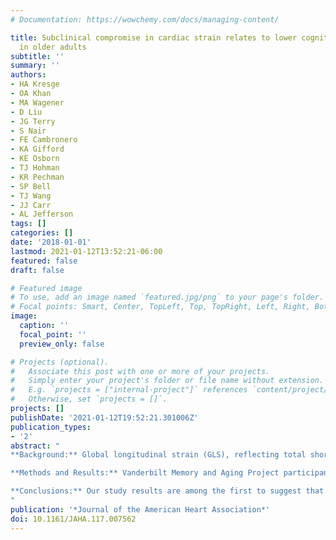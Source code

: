 ```yaml
---
# Documentation: https://wowchemy.com/docs/managing-content/

title: Subclinical compromise in cardiac strain relates to lower cognitive performances
  in older adults
subtitle: ''
summary: ''
authors:
- HA Kresge
- OA Khan
- MA Wagener
- D Liu
- JG Terry
- S Nair
- FE Cambronero
- KA Gifford
- KE Osborn
- TJ Hohman
- KR Pechman
- SP Bell
- TJ Wang
- JJ Carr
- AL Jefferson
tags: []
categories: []
date: '2018-01-01'
lastmod: 2021-01-12T13:52:21-06:00
featured: false
draft: false

# Featured image
# To use, add an image named `featured.jpg/png` to your page's folder.
# Focal points: Smart, Center, TopLeft, Top, TopRight, Left, Right, BottomLeft, Bottom, BottomRight.
image:
  caption: ''
  focal_point: ''
  preview_only: false

# Projects (optional).
#   Associate this post with one or more of your projects.
#   Simply enter your project's folder or file name without extension.
#   E.g. `projects = ["internal-project"]` references `content/project/deep-learning/index.md`.
#   Otherwise, set `projects = []`.
projects: []
publishDate: '2021-01-12T19:52:21.301006Z'
publication_types:
- '2'
abstract: "
**Background:** Global longitudinal strain (GLS), reflecting total shortening of the myocardium during the cardiac cycle, has emerged as a more precise myocardial function measure than left ventricular ejection fraction (LVEF). Longitudinal strain may be selectively affected in subclinical heart disease, even in the presence of normal LVEF. This study examines subclinical cardiac dysfunction, assessed by GLS and LVEF, and cognition among older adults. <br /><br />

**Methods and Results:** Vanderbilt Memory and Aging Project participants who were free of clinical dementia, stroke, and heart failure (n=318, 73±7 years, 58% male) completed neuropsychological assessment and cardiac magnetic resonance to quantify GLS and LVEF. Linear regression models related GLS and LVEF to neuropsychological performances, adjusting for age, sex, race/ethnicity, education, Framingham Stroke Risk Profile, cognitive diagnosis, and APOE*ε4 status. Models were repeated with a cardiac×cognitive diagnosis interaction term. Compromised GLS (reflected by higher values) related to worse naming (β=−0.07, P=0.04), visuospatial immediate recall (β=−0.83, P=0.03), visuospatial delayed recall (β=−0.22, P=0.03), and verbal delayed recall (β=−0.11, P=0.007). LVEF did not relate to worse performance on any measure (P>0.18). No diagnostic interactions were observed. <br /><br />

**Conclusions:** Our study results are among the first to suggest that compromised GLS relates to worse episodic memory and language performance among older adults who are free of clinical dementia, stroke, and heart failure. Subclinical cardiac dysfunction may correlate with cognitive health in late life, even when LVEF remains normal. The results add to growing evidence that GLS may be a more sensitive and preferred method for quantifying subclinical changes in cardiac function.
"
publication: '*Journal of the American Heart Association*'
doi: 10.1161/JAHA.117.007562
---
```

